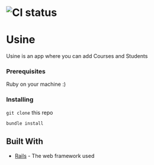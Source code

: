 # ![CI status](http://oi68.tinypic.com/ngf2uo.jpg)

# Usine
Usine is an app where you can add Courses and Students

### Prerequisites

Ruby on your machine :)

### Installing

`git clone`  this repo

```
bundle install
```



## Built With

* [Rails](https://rubyonrails.org/) - The web framework used

